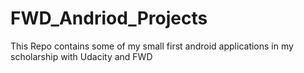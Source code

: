 # FWD_Andriod_Projects
This Repo contains some of my small first android applications in my scholarship with Udacity and FWD
